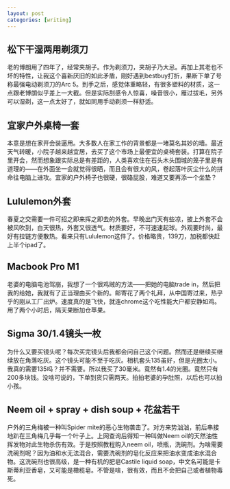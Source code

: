 ```yaml
---
layout: post
categories: [writing]
---
```


## 松下干湿两用剃须刀

老的博朗用了四年了，经常夹胡子。作为剃须刀，夹胡子乃大忌。再加上其老也不坏的特性，让我这个喜新厌旧的如此矛盾，刚好遇到bestbuy打折，果断下单了号称最强电动剃须刀的Arc 5。到手之后，感觉体重略轻，有很多塑料的材质，这一点跟老博朗似乎差上一大截。但是实际刮感令人惊喜，噪音很小，雁过拔毛，另外可以湿剃，这一点太好了，就如同用手动剃须一样舒适。

## 宜家户外桌椅一套

本意是想在家开会装逼用。大多数人在家工作的背景都是一堵莫名其妙的墙。最近天气转暖，小院子越来越宜居，去买了这个市场上最便宜的桌椅套装。打算在院子里开会，然而想象跟实际总是有差距的，人类喜欢住在石头木头围城的笼子里是有道理的——在外面坐一会就觉得很晒，而且会有很大的风，卷起落叶灰尘什么的拼命往电脑上进攻。宜家的户外椅子也很硬，很硌屁股，难道又要再添一个坐垫？

## Lululemon外套

春夏之交需要一件可招之即来挥之即去的外套。早晚出门天有些凉，披上外套不会被风吹到，白天很热，外套又很透气。材质要好，不可速速起球。外观要时尚，最好有拉链方便散热。看来只有Lululemon这件了。价格略贵，139刀，加税都快赶上半个ipad了。

## Macbook Pro M1

老婆的电脑电池驾崩，我想了一个很鸡贼的方法——把她的电脑trade in，然后把我的给她，我就有了正当理由买个新的。邮寄花了两个礼拜，从中国寄过来，热乎乎的刚从工厂出炉。速度真的是飞快，就连chrome这个吃性能大户都安静如鸡。用了两个小时后，隔天果断加仓苹果。

## Sigma 30/1.4镜头一枚

为什么又要买镜头呢？每次买完镜头后我都会问自己这个问题。然而还是继续买继续放在角落吃灰。这个镜头可能不至于吃灰。相机套头135虽好，但是光圈太小。我真的需要135吗？并不需要。所以我买了30毫米。竟然有1.4的光圈。竟然只有200多块钱。没啥可说的，下单到货只需两天。拍拍老婆的孕肚照，以后也可以拍小孩。

## Neem oil + spray + dish soup + 花盆若干

户外的三角梅被一种叫Spider mite的恶心生物袭击了。对方来势汹汹，前后串接地趴在三角梅几乎每一个叶子上。上网查询后得知一种叫做Neem oil的天然油性挥发物对此生物杀伤有效。于是按照教程购入neem oil，喷瓶，洗碗剂。为啥需要洗碗剂呢？因为油和水无法混合，需要洗碗剂的皂化反应来把油水变成油水混合物。这洗碗剂也很高级，是一种有机的肥皂Castile liquid soap，中文名可能是卡斯蒂利亚香皂，又可能是橄榄皂。不管是啥，很有效，而且不会把自己或者植物毒死。
